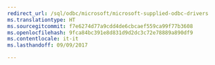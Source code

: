 ```yaml
---
redirect_url: /sql/odbc/microsoft/microsoft-supplied-odbc-drivers
ms.translationtype: HT
ms.sourcegitcommit: f7e6274d77a9cdd4de6cbcaef559ca99f77b3608
ms.openlocfilehash: 9fca84bc391e8d831d9d2dc3c72e78889a890df9
ms.contentlocale: it-it
ms.lasthandoff: 09/09/2017

---
```

